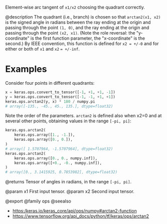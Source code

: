 Element-wise arc tangent of `x1/x2` choosing the quadrant correctly.

@description
The quadrant (i.e., branch) is chosen so that `arctan2(x1, x2)` is the
signed angle in radians between the ray ending at the origin and passing
through the point `(1, 0)`, and the ray ending at the origin and passing
through the point `(x2, x1)`. (Note the role reversal: the "y-coordinate"
is the first function parameter, the "x-coordinate" is the second.) By IEEE
convention, this function is defined for `x2 = +/-0` and for either or both
of `x1` and `x2` `= +/-inf`.

# Examples
Consider four points in different quadrants:
```python
x = keras.ops.convert_to_tensor([-1, +1, +1, -1])
y = keras.ops.convert_to_tensor([-1, -1, +1, +1])
keras.ops.arctan2(y, x) * 180 / numpy.pi
# array([-135., -45., 45., 135.], dtype=float32)
```

Note the order of the parameters. `arctan2` is defined also when x2=0 and
at several other points, obtaining values in the range `[-pi, pi]`:
```python
keras.ops.arctan2(
    keras.ops.array([1., -1.]),
    keras.ops.array([0., 0.]),
)
# array([ 1.5707964, -1.5707964], dtype=float32)
keras.ops.arctan2(
    keras.ops.array([0., 0., numpy.inf]),
    keras.ops.array([+0., -0., numpy.inf]),
)
# array([0., 3.1415925, 0.7853982], dtype=float32)
```

@returns
Tensor of angles in radians, in the range `[-pi, pi]`.

@param x1 First input tensor.
@param x2 Second input tensor.

@export
@family ops
@seealso
+ <https:/keras.io/keras_core/api/ops/numpy#arctan2-function>
+ <https://www.tensorflow.org/api_docs/python/tf/keras/ops/arctan2>
